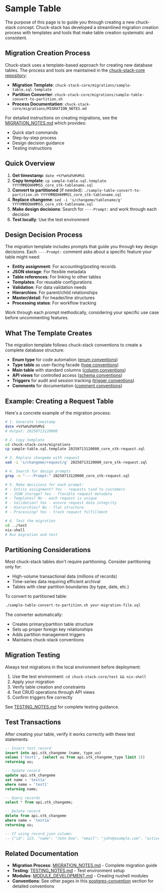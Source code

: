 # Sample Table

The purpose of this page is to guide you through creating a new chuck-stack concept. Chuck-stack has developed a streamlined migration creation process with templates and tools that make table creation systematic and consistent.

## Migration Creation Process

Chuck-stack uses a template-based approach for creating new database tables. The process and tools are maintained in the [chuck-stack-core repository](https://github.com/chuckstack/chuck-stack-core):

- **Migration Template**: `chuck-stack-core/migrations/sample-table.sql.template`
- **Partition Converter**: `chuck-stack-core/migrations/sample-table-convert-to-partition.sh`
- **Process Documentation**: `chuck-stack-core/migrations/MIGRATION_NOTES.md`

For detailed instructions on creating migrations, see the [MIGRATION_NOTES.md](https://github.com/chuckstack/chuck-stack-core/blob/main/migrations/MIGRATION_NOTES.md) which provides:
- Quick start commands
- Step-by-step process
- Design decision guidance
- Testing instructions

## Quick Overview

1. **Get timestamp**: `date +%Y%m%d%H%M%S`
2. **Copy template**: `cp sample-table.sql.template YYYYMMDDHHMMSS_core_stk-tablename.sql`
3. **Convert to partitioned** (if needed): `./sample-table-convert-to-partition.sh YYYYMMDDHHMMSS_core_stk-tablename.sql`
4. **Replace changeme**: `sed -i 's/changeme/tablename/g' YYYYMMDDHHMMSS_core_stk-tablename.sql`
5. **Make design decisions**: Search for `----Prompt:` and work through each decision
6. **Test locally**: Use the test environment

## Design Decision Process

The migration template includes prompts that guide you through key design decisions. Each `----Prompt:` comment asks about a specific feature your table might need:

- **Entity assignment**: For accounting/posting records
- **JSON storage**: For flexible metadata
- **Table references**: For linking to other tables
- **Templates**: For reusable configurations
- **Validation**: For data validation needs
- **Hierarchies**: For parent/child relationships
- **Master/detail**: For header/line structures
- **Processing status**: For workflow tracking

Work through each prompt methodically, considering your specific use case before uncommenting features.

## What The Template Creates

The migration template follows chuck-stack conventions to create a complete database structure:

- **Enum type** for code automation ([enum conventions](./enum-type-convention.md#enum-convention))
- **Type table** as user-facing facade ([type conventions](./enum-type-convention.md#type-convention))
- **Main table** with standard columns ([column conventions](./column-convention.md))
- **API views** for controlled access ([schema conventions](./schema.md))
- **Triggers** for audit and session tracking ([trigger conventions](./trigger-convention.md))
- **Comments** for documentation ([comment conventions](./comment.md))

## Example: Creating a Request Table

Here's a concrete example of the migration process:

```bash
# 1. Generate timestamp
date +%Y%m%d%H%M%S
# Output: 20250713120000

# 2. Copy template
cd chuck-stack-core/migrations
cp sample-table.sql.template 20250713120000_core_stk-request.sql

# 3. Replace changeme with request
sed -i 's/changeme/request/g' 20250713120000_core_stk-request.sql

# 4. Search for design prompts
grep -n "----Prompt:" 20250713120000_core_stk-request.sql

# 5. Make decisions for each prompt:
# - Entity assignment? Yes - requests tied to customers
# - JSON storage? Yes - flexible request metadata
# - Templates? No - each request is unique
# - Validation? Yes - ensure request data integrity
# - Hierarchies? No - flat structure
# - Processing? Yes - track request fulfillment

# 6. Test the migration
cd ../test
nix-shell
# Run migration and test
```

## Partitioning Considerations

Most chuck-stack tables don't require partitioning. Consider partitioning only for:
- High-volume transactional data (millions of records)
- Time-series data requiring efficient archival
- Tables with clear partition boundaries (by type, date, etc.)

To convert to partitioned table:
```bash
./sample-table-convert-to-partition.sh your-migration-file.sql
```

The converter automatically:
- Creates primary/partition table structure
- Sets up proper foreign key relationships
- Adds partition management triggers
- Maintains chuck-stack conventions

## Migration Testing

Always test migrations in the local environment before deployment:

1. Use the test environment: `cd chuck-stack-core/test && nix-shell`
2. Apply your migration
3. Verify table creation and constraints
4. Test CRUD operations through API views
5. Confirm triggers fire correctly

See [TESTING_NOTES.md](https://github.com/chuckstack/chuck-stack-core/blob/main/test/TESTING_NOTES.md) for complete testing guidance.

## Test Transactions

After creating your table, verify it works correctly with these test statements:

```sql
-- Insert test record
insert into api.stk_changeme (name, type_uu) 
values ('test1', (select uu from api.stk_changeme_type limit 1)) 
returning uu;

-- Update record
update api.stk_changeme 
set name = 'test1a' 
where name = 'test1' 
returning name;

-- Query records
select * from api.stk_changeme;

-- Delete record
delete from api.stk_changeme 
where name = 'test1a' 
returning uu;

-- If using record_json column:
-- {"id": 123, "name": "John Doe", "email": "john@example.com", "active": true, "metadata": {"age": 30, "city": "New York"}}
```

## Related Documentation

- **Migration Process**: [MIGRATION_NOTES.md](https://github.com/chuckstack/chuck-stack-core/blob/main/migrations/MIGRATION_NOTES.md) - Complete migration guide
- **Testing**: [TESTING_NOTES.md](https://github.com/chuckstack/chuck-stack-core/blob/main/test/TESTING_NOTES.md) - Test environment setup
- **Modules**: [MODULE_DEVELOPMENT.md](https://github.com/chuckstack/chuck-stack-core/blob/main/modules/MODULE_DEVELOPMENT.md) - Creating nushell modules
- **Conventions**: See other pages in this [postgres-convention](../postgres-conventions.md) section for detailed conventions
